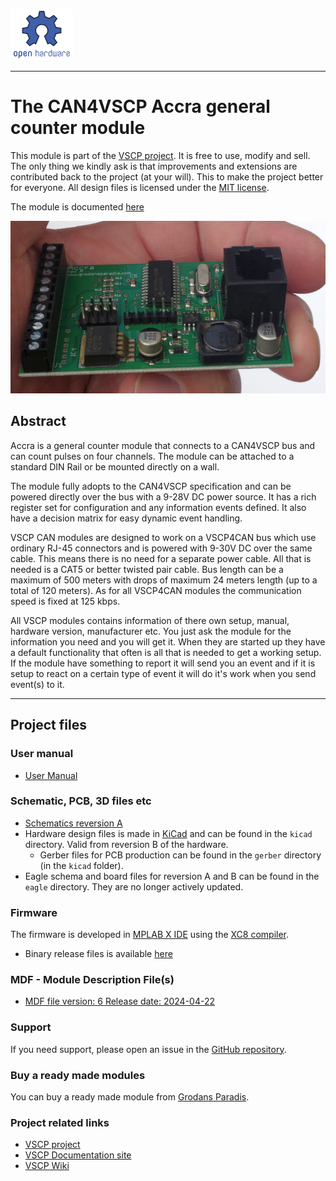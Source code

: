 ![](./images/opensourcehw-100x82.png)

-----

# The CAN4VSCP Accra general counter module</h1>

This module is part of the [VSCP project](https://www.vscp.org).  It is free to use, modify and sell. The only thing we kindly ask is that improvements and extensions are contributed back to the project (at your will). This to make the project better for everyone. All design files is licensed under the [MIT license](https://en.wikipedia.org/wiki/MIT_License).

The module is documented [here](https://grodansparadis.github.io/can4vscp-accra/#/)

![](./images/accra14.png)

## Abstract

Accra is a general counter module that connects to a CAN4VSCP bus and can count pulses on four channels. The module can be attached to a standard DIN Rail or be mounted directly on a wall.

The module fully adopts to the CAN4VSCP specification and can be powered directly over the bus with a 9-28V DC power source. It has a rich register set for configuration and any information events defined. It also have a decision matrix for easy dynamic event handling.

VSCP CAN modules are designed to work on a VSCP4CAN bus which use ordinary RJ-45 connectors and is powered with 9-30V DC over the same cable. This means there is no need for a separate power cable. All that is needed is a CAT5 or better twisted pair cable. Bus length can be a maximum of 500 meters with drops of maximum 24 meters length (up to a total of 120 meters). As for all VSCP4CAN modules the communication speed is fixed at 125 kbps.

All VSCP modules contains information of there own setup, manual, hardware version, manufacturer etc. You just ask the module for the information you need and you will get it. When they are started up they have a default functionality that often is all that is needed to get a working setup. If the module have something to report it will send you an event and if it is setup to react on a certain type of event it will do it's work when you send event(s) to it. 

---



## Project files

### User manual
  * [User Manual](https://grodansparadis.github.io/can4vscp-accra/#)

### Schematic, PCB, 3D files etc
  * [Schematics reversion A](https://raw.githubusercontent.com/grodansparadis/can4vscp-accra/refs/heads/master/eagle/accra_sch_rev_A.png)
 * Hardware design files is made in [KiCad](https://kicad.org) and can be found in the `kicad` directory. Valid from reversion B of the hardware.
   * Gerber files for PCB production can be found in the `gerber` directory (in the `kicad` folder).
 * Eagle schema and board files for reversion A and B can be found in the `eagle` directory. They are no longer actively updated.

 ### Firmware

 The firmware is developed in [MPLAB X IDE](https://www.microchip.com/mplab/mplab-x-ide) using the [XC8 compiler](https://www.microchip.com/mplab/compilers).

  * Binary release files is available [here](https://github.com/grodansparadis/can4vscp-kelvin_ntc10k/releases)

### MDF - Module Description File(s)
  * [MDF file version: 6 Release date: 2024-04-22](http://www.eurosource.se/accra_1.xml)

### Support
If you need support, please open an issue in the [GitHub repository](https://github.com/grodansparadis/can4vscp-kelvin_ntc10k/issues).

### Buy a ready made modules
You can buy a ready made module from [Grodans Paradis](http://www.grodansparadis.com).

### Project related links
  * [VSCP project](https://www.vscp.org)
  * [VSCP Documentation site](https://docs.vscp.org/)
  * [VSCP Wiki](https://github.com/grodansparadis/vscp/wiki)